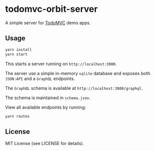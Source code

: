 # todomvc-orbit-server

A simple server for [TodoMVC](https://github.com/tastejs/todomvc) demo apps.

## Usage

``` bash
yarn install
yarn start
```

This starts a server running on `http://localhost:3000`.

The server use a simple in-memory `sqlite` database and exposes both
`JSON:API` and a `GraphQL` endpoints.

The `GraphQL` schema is available at `http://localhost:3000/graphql`.

The schema is maintained in `schema.json`.

View all available endpoints by running:

``` bash
yarn routes
```

## License

MIT License (see LICENSE for details).
